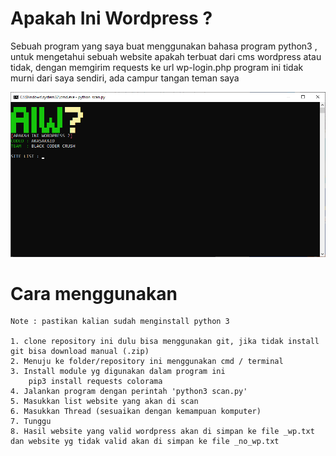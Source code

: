 # Apakah Ini Wordpress ?
 Sebuah program yang saya buat menggunakan bahasa program python3 , untuk mengetahui sebuah website apakah terbuat dari cms wordpress atau tidak, dengan memgirim requests ke url wp-login.php program ini tidak murni dari saya sendiri, ada campur tangan teman saya

<img src="https://raw.githubusercontent.com/akasakaid/Apakah-Ini-Wordpress/main/aiw.png">

# Cara menggunakan
```
Note : pastikan kalian sudah menginstall python 3 

1. clone repository ini dulu bisa menggunakan git, jika tidak install git bisa download manual (.zip)
2. Menuju ke folder/repository ini menggunakan cmd / terminal
3. Install module yg digunakan dalam program ini
    pip3 install requests colorama
4. Jalankan program dengan perintah 'python3 scan.py'
5. Masukkan list website yang akan di scan
6. Masukkan Thread (sesuaikan dengan kemampuan komputer)
7. Tunggu
8. Hasil website yang valid wordpress akan di simpan ke file _wp.txt dan website yg tidak valid akan di simpan ke file _no_wp.txt
```